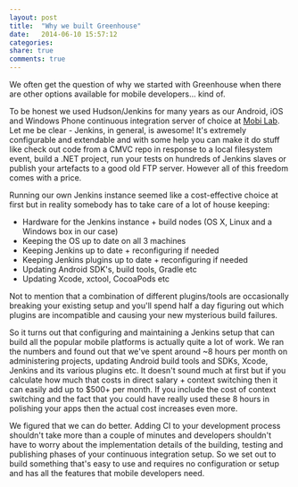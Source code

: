 ```yaml
---
layout: post
title:  "Why we built Greenhouse"
date:   2014-06-10 15:57:12
categories: 
share: true
comments: true
---
```



We often get the question of why we started with Greenhouse when there are other options available for mobile developers... kind of.

To be honest we used Hudson/Jenkins for many years as our Android, iOS and Windows Phone continuous integration server of choice at [Mobi Lab][mobi.lab]. Let me be clear - Jenkins, in general, is awesome! It's extremely configurable and extendable and with some help you can make it do stuff like check out code from a CMVC repo in response to a local filesystem event, build a .NET project, run your tests on hundreds of Jenkins slaves or publish your artefacts to a good old FTP server. However all of this freedom comes with a price.

Running our own Jenkins instance seemed like a cost-effective choice at first but in reality somebody has to take care of a lot of house keeping:

* Hardware for the Jenkins instance + build nodes (OS X, Linux and a Windows box in our case)
* Keeping the OS up to date on all 3 machines
* Keeping Jenkins up to date + reconfiguring if needed
* Keeping Jenkins plugins up to date + reconfiguring if needed
* Updating Android SDK's, build tools, Gradle etc
* Updating Xcode, xctool, CocoaPods etc

Not to mention that a combination of different plugins/tools are occasionally breaking your existing setup and you'll spend half a day figuring out which plugins are incompatible and causing your new mysterious build failures.

So it turns out that configuring and maintaining a Jenkins setup that can build all the popular mobile platforms is actually quite a lot of work. We ran the numbers and found out that we've spent around ~8 hours per month on administering projects, updating Android build tools and SDKs, Xcode, Jenkins and its various plugins etc. It doesn't sound much at first but if you calculate how much that costs in direct salary + context switching then it can easily add up to $500+ per month. If you include the cost of context switching and the fact that you could have really used these 8 hours in polishing your apps then the actual cost increases even more.

We figured that we can do better. Adding CI to your development process shouldn't take more than a couple of minutes and developers shouldn't have to worry about the implementation details of the building, testing and publishing phases of your continuous integration setup. So we set out to build something that's easy to use and requires no configuration or setup and has all the features that mobile developers need.

[mobi.lab]: http://lab.mobi